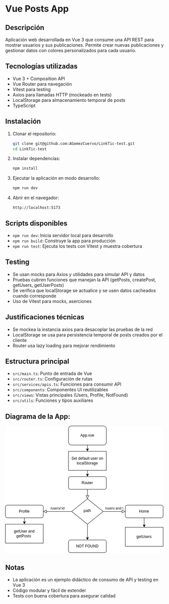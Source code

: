 
# Vue Posts App

## Descripción
Aplicación web desarrollada en Vue 3 que consume una API REST para mostrar usuarios y sus publicaciones. Permite crear nuevas publicaciones y gestionar datos con colores personalizados para cada usuario.

## Tecnologías utilizadas
- Vue 3 + Composition API
- Vue Router para navegación
- Vitest para testing
- Axios para llamadas HTTP (mockeado en tests)
- LocalStorage para almacenamiento temporal de posts
- TypeScript

## Instalación

1. Clonar el repositorio:
   ```bash
   git clone git@github.com:AGomezCuervo/LinkTic-test.git
   cd LinkTic-test
   ```

2. Instalar dependencias:
   ```bash
   npm install
   ```

3. Ejecutar la aplicación en modo desarrollo:
   ```bash
   npm run dev
   ```

4. Abrir en el navegador:
   ```
   http://localhost:5173
   ```

## Scripts disponibles

- `npm run dev`: Inicia servidor local para desarrollo
- `npm run build`: Construye la app para producción
- `npm run test`: Ejecuta los tests con Vitest y muestra cobertura

## Testing

- Se usan mocks para Axios y utilidades para simular API y datos
- Pruebas cubren funciones que manejan la API (getPosts, createPost, getUsers, getUserPosts)
- Se verifica que localStorage se actualice y se usen datos cacheados cuando corresponde
- Uso de Vitest para mocks, aserciones

## Justificaciones técnicas

- Se mockea la instancia axios para desacoplar las pruebas de la red
- LocalStorage se usa para persistencia temporal de posts creados por el cliente
- Router usa lazy loading para mejorar rendimiento

## Estructura principal

- `src/main.ts`: Punto de entrada de Vue
- `src/router.ts`: Configuración de rutas
- `src/services/apis.ts`: Funciones para consumir API
- `src/components`: Componentes UI reutilizables
- `src/views`: Vistas principales (Users, Profile, NotFound)
- `src/utils`: Funciones y tipos auxiliares

## Diagrama de la App:

![Diagrama](./assets/flowchart.png)

## Notas

- La aplicación es un ejemplo didáctico de consumo de API y testing en Vue 3
- Código modular y fácil de extender
- Tests con buena cobertura para asegurar calidad
